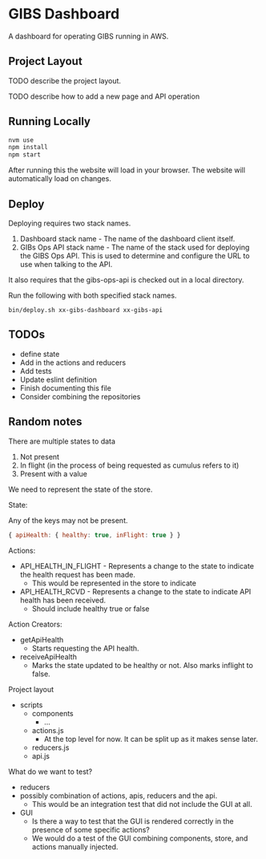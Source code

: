 # GIBS Dashboard

A dashboard for operating GIBS running in AWS.

## Project Layout

TODO describe the project layout.

TODO describe how to add a new page and API operation

## Running Locally

```Bash
nvm use
npm install
npm start
```

After running this the website will load in your browser. The website will automatically load on changes.

## Deploy

Deploying requires two stack names.

1. Dashboard stack name - The name of the dashboard client itself.
2. GIBs Ops API stack name - The name of the stack used for deploying the GIBS Ops API. This is used to determine and configure the URL to use when talking to the API.

It also requires that the gibs-ops-api is checked out in a local directory.

Run the following with both specified stack names.

`bin/deploy.sh xx-gibs-dashboard xx-gibs-api`

## TODOs

* define state
* Add in the actions and reducers
* Add tests
* Update eslint definition
* Finish documenting this file
* Consider combining the repositories


## Random notes

There are multiple states to data

1. Not present
2. In flight (in the process of being requested as cumulus refers to it)
3. Present with a value

We need to represent the state of the store.

State:

Any of the keys may not be present.

```Javascript
{ apiHealth: { healthy: true, inFlight: true } }
```

Actions:

* API_HEALTH_IN_FLIGHT - Represents a change to the state to indicate the health request has been made.
  * This would be represented in the store to indicate
* API_HEALTH_RCVD - Represents a change to the state to indicate API health has been received.
  * Should include healthy true or false

Action Creators:

* getApiHealth
  * Starts requesting the API health.
* receiveApiHealth
  * Marks the state updated to be healthy or not. Also marks inflight to false.

Project layout

* scripts
  * components
    * ...
  * actions.js
    * At the top level for now. It can be split up as it makes sense later.
  * reducers.js
  * api.js

What do we want to test?

* reducers
* possibly combination of actions, apis, reducers and the api.
  * This would be an integration test that did not include the GUI at all.
* GUI
  * Is there a way to test that the GUI is rendered correctly in the presence of some specific actions?
  * We would do a test of the GUI combining components, store, and actions manually injected.